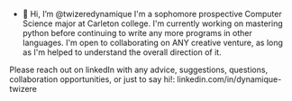 - 👋 Hi, I’m @twizeredynamique
I'm a sophomore prospective Computer Science major at Carleton college.
I'm currently working on mastering python before continuing to write any more programs in other languages.
I'm open to collaborating on ANY creative venture, as long as I'm helped to understand the overall direction of it.

Please reach out on linkedIn with any advice, suggestions, questions, collaboration opportunities, or just to say hi!: linkedin.com/in/dynamique-twizere

<!---
twizeredynamique/twizeredynamique is a ✨ special ✨ repository because its `README.md` (this file) appears on your GitHub profile.
You can click the Preview link to take a look at your changes.
--->  
